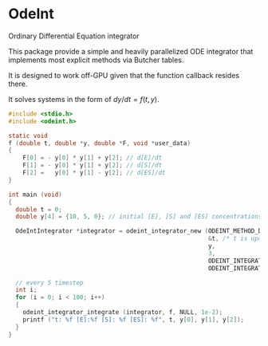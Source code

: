 # OdeInt

Ordinary Differential Equation integrator

This package provide a simple and heavily parallelized ODE integrator that
implements most explicit methods via Butcher tables.

It is designed to work off-GPU given that the function callback resides there.

It solves systems in the form of $dy/dt = f(t, y)$.

```c
#include <stdio.h>
#include <odeint.h>

static void
f (double t, double *y, double *F, void *user_data)
{
    F[0] = - y[0] * y[1] + y[2]; // d[E]/dt
    F[1] = - y[0] * y[1] + y[2]; // d[S]/dt
    F[2] =   y[0] * y[1] - y[2]; // d[ES]/dt
}

int main (void)
{
  double t = 0;
  double y[4] = {10, 5, 0}; // initial [E], [S] and [ES] concentrations

  OdeIntIntegrator *integrator = odeint_integrator_new (ODEINT_METHOD_DORMAND_PRINCE,
                                                        &t, /* t is updated with exact time */
                                                        y,
                                                        3,
                                                        ODEINT_INTEGRATOR_DEFAULT_RTOL,
                                                        ODEINT_INTEGRATOR_DEFAULT_ATOL);

  // every 5 timestep
  int i;
  for (i = 0; i < 100; i++)
  {
    odeint_integrator_integrate (integrator, f, NULL, 1e-2);
    printf ("t: %f [E]:%f [S]: %f [ES]: %f", t, y[0], y[1], y[2]);
  }
}
```

